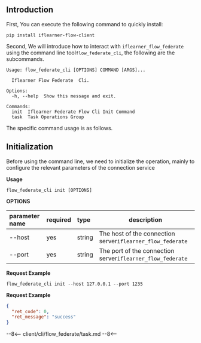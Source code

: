 ## Introduction

First, You can execute the following command to quickly install:
```shell
pip install iflearner-flow-client
```

Second, We will introduce how to interact with `iflearner_flow_federate` using the command line tool`flow_federate_cli`, the following are
the subcommands.
```shell
Usage: flow_federate_cli [OPTIONS] COMMAND [ARGS]...

  Iflearner Flow Federate  Cli.

Options:
  -h, --help  Show this message and exit.

Commands:
  init  Iflearner Federate Flow Cli Init Command
  task  Task Operations Group
```

The specific command usage is as follows.


## Initialization

Before using the command line, we need to initialize the operation, mainly to configure the relevant parameters of the connection service

**Usage**
```shell
flow_federate_cli init [OPTIONS]
```

**OPTIONS**

| parameter name |required | type | description |
| :-------------- | :--- | :----- | ------------------------------------------------------------- |
| --host | yes | string | The host of the connection server`iflearner_flow_federate`  |
| --port | yes | string | The port of the connection server`iflearner_flow_federate` |

**Request Example**

```shell
flow_federate_cli init --host 127.0.0.1 --port 1235
```

**Request Example**
```json
{
  "ret_code": 0,
  "ret_message": "success"
}
```

--8<--
client/cli/flow_federate/task.md
--8<--